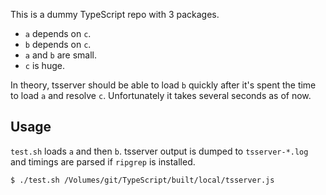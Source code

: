 This is a dummy TypeScript repo with 3 packages.

- `a` depends on `c`.
- `b` depends on `c`.
- `a` and `b` are small.
- `c` is huge.

In theory, tsserver should be able to load `b` quickly after it's spent the
time to load `a` and resolve `c`. Unfortunately it takes several seconds as of
now.

## Usage

`test.sh` loads `a` and then `b`. tsserver output is dumped to `tsserver-*.log`
and timings are parsed if `ripgrep` is installed.

```sh
$ ./test.sh /Volumes/git/TypeScript/built/local/tsserver.js
```
